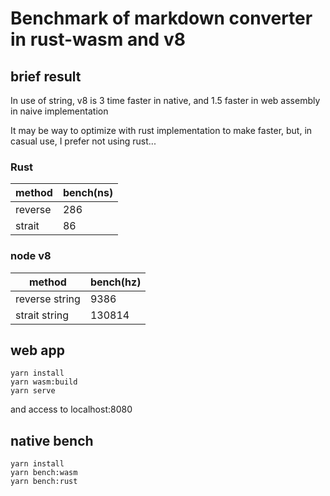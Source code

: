 # Benchmark of markdown converter in rust-wasm and v8

## brief result

In use of string, v8 is 3 time faster in native, and 1.5 faster in web assembly in naive implementation

It may be way to optimize with rust implementation to make faster, but, in casual use, I prefer not using rust...

### Rust

| method  | bench(ns) |
| ------- | --------- |
| reverse | 286       |
| strait  | 86        |

### node v8

| method         | bench(hz) |
| -------------- | --------- |
| reverse string | 9386      |
| strait string  | 130814    |

## web app

```
yarn install
yarn wasm:build
yarn serve
```

and access to localhost:8080

## native bench

```
yarn install
yarn bench:wasm
yarn bench:rust
```
